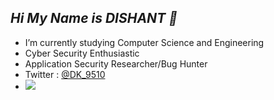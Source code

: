 ## **_Hi My Name is DISHANT 👋_**

- I’m currently studying  Computer Science and Engineering 
- Cyber Security Enthusiastic 
- Application Security Researcher/Bug Hunter 
- Twitter : [@DK_9510](https://twitter.com/DK_9510)
- ![](https://komarev.com/ghpvc/?username=DK9510t&color=brightgreen)
